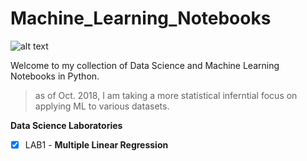 # Machine_Learning_Notebooks

![alt text](https://cdn-images-1.medium.com/max/1600/1*ZGf62foEavtwM0SVo5lYXg.jpeg)

Welcome to my collection of Data Science and Machine Learning Notebooks in Python. 

> as of Oct. 2018, I am taking a more statistical inferntial focus on applying ML to various datasets. 

__Data Science Laboratories__
- [x] LAB1 - **Multiple Linear Regression**
